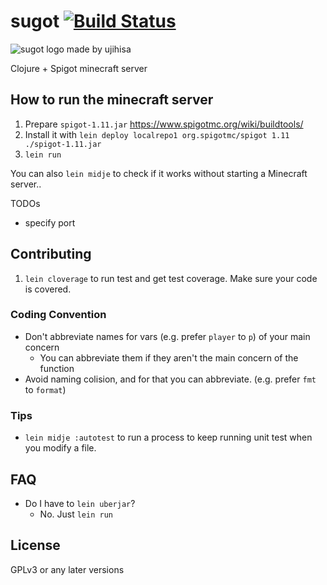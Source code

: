 # sugot [![Build Status](http://jenkins.raa0121.info/job/sugot/badge/icon)](http://jenkins.raa0121.info/job/sugot/)

![sugot logo made by ujihisa](http://cache.gyazo.com/8b5b3fba0e9ea94b303acd77e8920a8c.png)

Clojure + Spigot minecraft server

## How to run the minecraft server

1. Prepare `spigot-1.11.jar` https://www.spigotmc.org/wiki/buildtools/
2. Install it with `lein deploy localrepo1 org.spigotmc/spigot 1.11 ./spigot-1.11.jar`
3. `lein run`

You can also `lein midje` to check if it works without starting a Minecraft server..

TODOs

* specify port

## Contributing

1. `lein cloverage` to run test and get test coverage. Make sure your code is covered.

### Coding Convention

* Don't abbreviate names for vars (e.g. prefer `player` to `p`) of your main concern
    * You can abbreviate them if they aren't the main concern of the function
* Avoid naming colision, and for that you can abbreviate. (e.g. prefer `fmt` to `format`)

### Tips

  * `lein midje :autotest` to run a process to keep running unit test
    when you modify a file.

## FAQ

* Do I have to `lein uberjar`?
    * No. Just `lein run`

## License

GPLv3 or any later versions
